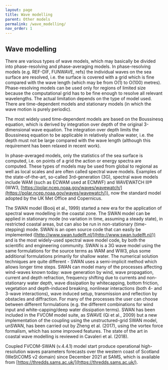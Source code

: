 ```yaml
---
layout: page
title: Wave modelling
parent: Other models
permalink: /wave_modelling/
nav_order: 1
---
```


## Wave modelling
There are various types of wave models, which may basically be divided into phase-resolving and phase-averaging models. In phase-resolving models (e.g. REF-DIF, FUNWAVE, refs) the individual waves on the sea surface are resolved, i.e. the surface is covered with a grid which is fine compared with the wave length (which may be from O(1) to O(100) metres). Phase-resolving models can be used only for regions of limited size because the computational grid has to be fine enough to resolve all relevant wavelengths. The actual limitation depends on the type of model used. There are time-dependent models and stationary models (in which the wave motion is purely periodic).

The most widely used time-dependent models are based on the Boussinesq equation, which is derived by integration over depth of the original 3-dimensional wave equation. The integration over depth limits the Boussinesq equation to be applicable in relatively shallow water, i.e. the depth must not be large compared with the wave length (although this requirement has been relaxed in recent work).

In phase-averaged models, only the statistics of the sea surface is computed, i.e. on points of a grid the action or energy spectra are computed. These types of models may be used from global to regional as well as local scales and are often called spectral wave models. Examples of the state-of-the-art, so-called 3rd-generation (3G), spectral wave models include WAM (such as ECWAM used at ECMWF) and WAVEWATCH III® (WW3, [https://polar.ncep.noaa.gov/waves/wavewatch/](https://polar.ncep.noaa.gov/waves/wavewatch/)), now the standard model adopted by the UK Met Office and Copernicus.

The SWAN model (Booij et al., 1999) started a new era for the application of spectral wave modelling in the coastal zone. The SWAN model can be applied in stationary mode (no variation in time, assuming a steady state), in restricted coastal areas, but can also be run in non-stationary (time-stepping) mode.  SWAN is an open source code that can easily be implemented ([http://www.swan.tudelft.nl/](http://www.swan.tudelft.nl/)) and is the most widely-used spectral wave model code, by both the scientific and engineering community. SWAN is a 3G wave model using the same formulations for the source terms as WAM and WW3, plus some additional formulations primarily for shallow water. The numerical solution techniques are quite different - SWAN uses a semi-implicit method which allows longer time steps. SWAN can model many of the processes affecting wind-waves known today: wave generation by wind, wave propagation, current and depth refraction, frequency shifting due to currents and non-stationary water depth, wave dissipation by whitecapping, bottom friction, vegetation and depth-induced breaking, nonlinear interactions (both 4- and 3-wave interactions), wave induced setup, transmission and reflection by obstacles and diffraction. For many of the processes the user can choose between different formulations (e.g. the different combinations for wind input and white-capping/deep water dissipation terms). SWAN has been included in the FVCOM model suite, as SWAVE (Qi et al., 2009) but a new implementation of the coupling using the unstructured-grid SWAN model, unSWAN, has been carried out by Zheng et al. (2017), using the vortex force formalism, which has some improved features. The state of the art in coastal wave modelling is reviewed in Cavaleri et al. (2018).

Coupled FVCOM-SWAN (v.4.4.1) model start produce operational high-resolution waves parameters forecasts over the western coast of Scotland (WeStCOMS v2 domain) since December  2021 at SAMS, which is available from [https://thredds.sams.ac.uk/](https://thredds.sams.ac.uk/).

